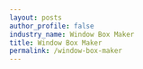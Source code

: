 ```yaml
---
layout: posts 
author_profile: false 
industry_name: Window Box Maker
title: Window Box Maker
permalink: /window-box-maker
---
```

